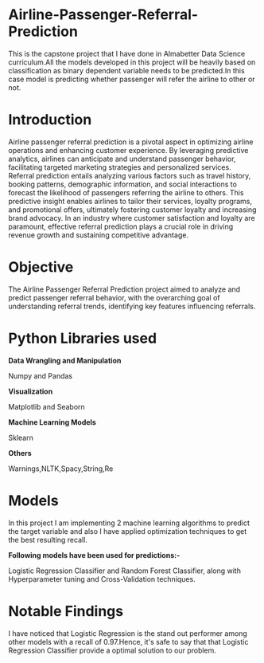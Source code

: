 # Airline-Passenger-Referral-Prediction
This is the capstone project that I have done in Almabetter Data Science curriculum.All the models developed in this project will be heavily based on classification as binary dependent variable needs to be predicted.In this case model is predicting whether passenger will refer the airline to other or not.

# Introduction
Airline passenger referral prediction is a pivotal aspect in optimizing airline operations and enhancing customer experience. By leveraging predictive analytics, airlines can anticipate and understand passenger behavior, facilitating targeted marketing strategies and personalized services. Referral prediction entails analyzing various factors such as travel history, booking patterns, demographic information, and social interactions to forecast the likelihood of passengers referring the airline to others. This predictive insight enables airlines to tailor their services, loyalty programs, and promotional offers, ultimately fostering customer loyalty and increasing brand advocacy. In an industry where customer satisfaction and loyalty are paramount, effective referral prediction plays a crucial role in driving revenue growth and sustaining competitive advantage.

# Objective
The Airline Passenger Referral Prediction project aimed to analyze and predict passenger referral behavior, with the overarching goal of understanding referral trends, identifying key features influencing referrals.

# Python Libraries used
**Data Wrangling and Manipulation**

Numpy and Pandas

**Visualization**

Matplotlib and Seaborn

**Machine Learning Models**

Sklearn

**Others**

Warnings,NLTK,Spacy,String,Re

# Models
In this project I am implementing 2 machine learning algorithms to predict the target variable and also I have applied optimization techniques to get the best resulting recall.

**Following models have been used for predictions:-**

Logistic Regression Classifier and Random Forest Classifier, along with Hyperparameter tuning and Cross-Validation techniques.

# Notable Findings
I have noticed that Logistic Regression is the stand out performer among other models with a recall of 0.97.Hence, it's safe to say that that Logistic Regression Classifier provide a optimal solution to our problem. 




